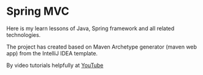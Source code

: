 # Spring MVC

Here is my learn lessons of Java, Spring framework and all related technologies.

The project has created based on Maven Archetype generator (maven web app) from the IntelliJ IDEA template.

By video tutorials helpfully at [YouTube](https://www.youtube.com/watch?v=5ePo08sqcpk&list=PLAma_mKffTOR5o0WNHnY0mTjKxnCgSXrZ)